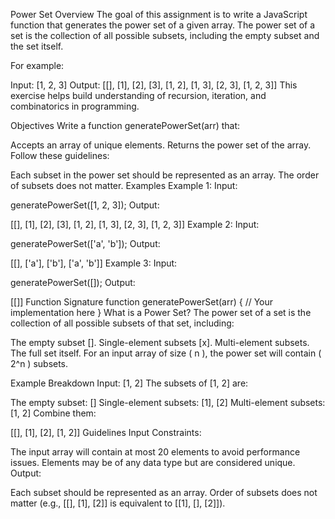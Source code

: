 Power Set
Overview
The goal of this assignment is to write a JavaScript function that generates the power set of a given array. 
The power set of a set is the collection of all possible subsets, including the empty subset and the set itself.

For example:

Input: [1, 2, 3]
Output: [[], [1], [2], [3], [1, 2], [1, 3], [2, 3], [1, 2, 3]]
This exercise helps build understanding of recursion, iteration, 
and combinatorics in programming.

Objectives
Write a function generatePowerSet(arr) that:

Accepts an array of unique elements.
Returns the power set of the array.
Follow these guidelines:

Each subset in the power set should be represented as an array.
The order of subsets does not matter.
Examples
Example 1:
Input:

generatePowerSet([1, 2, 3]);
Output:

[[], [1], [2], [3], [1, 2], [1, 3], [2, 3], [1, 2, 3]]
Example 2:
Input:

generatePowerSet(['a', 'b']);
Output:

[[], ['a'], ['b'], ['a', 'b']]
Example 3:
Input:

generatePowerSet([]);
Output:

[[]]
Function Signature
function generatePowerSet(arr) {
  // Your implementation here
}
What is a Power Set?
The power set of a set is the collection of all possible subsets of 
that set, including:

The empty subset [].
Single-element subsets [x].
Multi-element subsets.
The full set itself.
For an input array of size ( n ), the power set will contain ( 2^n ) subsets.

Example Breakdown
Input: [1, 2]
The subsets of [1, 2] are:

The empty subset: []
Single-element subsets: [1], [2]
Multi-element subsets: [1, 2]
Combine them:

[[], [1], [2], [1, 2]]
Guidelines
Input Constraints:

The input array will contain at most 20 elements to avoid performance issues.
Elements may be of any data type but are considered unique.
Output:

Each subset should be represented as an array.
Order of subsets does not matter (e.g., [[], [1], [2]] is 
equivalent to [[1], [], [2]]).
